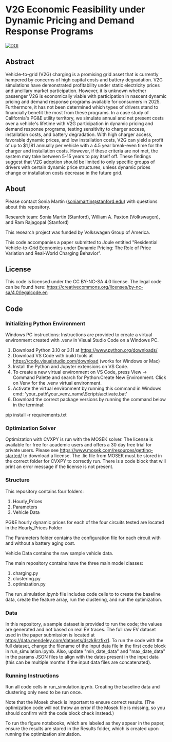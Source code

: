 # V2G Economic Feasibility under Dynamic Pricing and Demand Response Programs

[![DOI](https://zenodo.org/badge/DOI/10.5281/zenodo.17065553.svg)](https://doi.org/10.5281/zenodo.17065553)

## Abstract
 
Vehicle-to-grid (V2G) charging is a promising grid asset that is currently hampered by concerns of high capital costs and battery degradation. V2G simulations have demonstrated profitability under static electricity prices and ancillary market participation. However, it is unknown whether passenger V2G is economically viable with participation in nascent dynamic pricing and demand response programs available for consumers in 2025. Furthermore, it has not been determined which types of drivers stand to financially benefit the most from these programs. In a case study of California's PG&E utility territory, we simulate annual and net present costs over a vehicle's lifetime with V2G participation in dynamic pricing and demand response programs, testing sensitivity to charger access, installation costs, and battery degradation. 
With high charger access, favorable dynamic prices, and low installation costs, V2G can yield a profit of up to $1,181 annually per vehicle with a 4.5 year break-even time for the charger and installation costs. However, if these criteria are not met, the system may take between 5-15 years to pay itself off.
These findings suggest that V2G adoption should be limited to only specific groups of drivers with certain dynamic price structures, unless dynamic prices change or installation costs decrease in the future grid.

## About

Please contact Sonia Martin (soniamartin@stanford.edu) with questions about this repository. 

Research team: Sonia Martin (Stanford), William A. Paxton (Volkswagen), and Ram Rajagopal (Stanford) 

This research project was funded by Volkswagen Group of America.

This code accompanies a paper submitted to Joule entitled "Residential Vehicle-to-Grid Economics under Dynamic Pricing: The Role of Price Variation and Real-World Charging Behavior".

## License 

This code is licensed under the CC BY-NC-SA 4.0 license. The legal code can be found here: https://creativecommons.org/licenses/by-nc-sa/4.0/legalcode.en

## Code

### Initializing Python Environment

Windows PC instructions:
Instructions are provided to create a virtual environment created with .venv in Visual Studio Code on a Windows PC.

1) Download Python 3.10 or 3.11 at https://www.python.org/downloads/
2) Download VS Code with build tools at https://code.visualstudio.com/download (works for Windows or Mac)
3) Install the Python and Jupyter extensions on VS Code.
4) To create a new virtual environment on VS Code, press View -> Command Palette and search for Python:Create New Environment. Click on Venv for the .venv virtual environment. 
5) Activate the virtual environment by running this command in Windows cmd: 'your_path\your_venv_name\Scripts\activate.bat'
5) Download the correct package versions by running the command below in the terminal:

pip install -r requirements.txt


### Optimization Solver

Optimization with CVXPY is run with the MOSEK solver. The license is available for free for academic users and offers a 30 day free trial for private users. Please see https://www.mosek.com/resources/getting-started/ to download a license. The .lic file from MOSEK must be stored in the correct folder for CVXPY to correctly run. There is a code block that will print an error message if the license is not present. 

### Structure

This repository contains four folders: 
1. Hourly_Prices
2. Parameters 
3. Vehicle Data

PG&E hourly dynamic prices for each of the four circuits tested are located in the Hourly_Prices Folder

The Parameters folder contains the configuration file for each circuit with and without a battery aging cost.
 
Vehicle Data contains the raw sample vehicle data. 

The main repository contains have the three main model classes: 
1. charging.py
2. clustering.py
3. optimization.py

The run_simulation.ipynb file includes code cells to to create the baseline data, create the feature array, run the clustering, and run the optimization.

### Data

In this repository, a sample dataset is provided to run the code; the values are generated and not based on real EV traces. The full raw EV dataset used in the paper submission is located at https://data.mendeley.com/datasets/dszk8rzfjx/1. To run the code with the full dataset, change the filename of the input data file in the first code block in run_simulation.ipynb. Also, update "min_date_data" and "max_date_data" in the params JSON files to align with the dates present in the input data (this can be multiple months if the input data files are concatenated).

### Running Instructions

Run all code cells in run_simulation.ipynb. Creating the baseline data and clustering only need to be run once.

Note that the Mosek check is important to ensure correct results. (The optimization code will not throw an error if the Mosek file is missing, so you should confirm with the code block check instead.)

To run the figure notebooks, which are labeled as they appear in the paper, ensure the results are stored in the Results folder, which is created upon running the optimization simulation.

